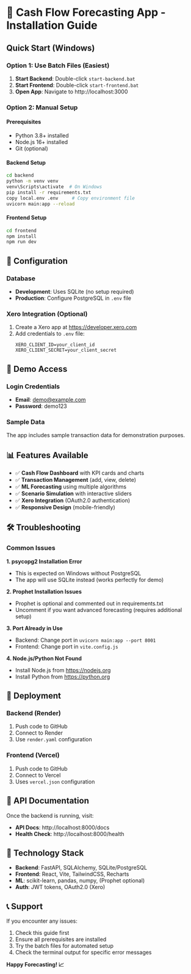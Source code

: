 # 🚀 Cash Flow Forecasting App - Installation Guide

## Quick Start (Windows)

### Option 1: Use Batch Files (Easiest)
1. **Start Backend**: Double-click `start-backend.bat`
2. **Start Frontend**: Double-click `start-frontend.bat`
3. **Open App**: Navigate to http://localhost:3000

### Option 2: Manual Setup

#### Prerequisites
- Python 3.8+ installed
- Node.js 16+ installed
- Git (optional)

#### Backend Setup
```bash
cd backend
python -m venv venv
venv\Scripts\activate  # On Windows
pip install -r requirements.txt
copy local.env .env     # Copy environment file
uvicorn main:app --reload
```

#### Frontend Setup
```bash
cd frontend
npm install
npm run dev
```

## 🔧 Configuration

### Database
- **Development**: Uses SQLite (no setup required)
- **Production**: Configure PostgreSQL in `.env` file

### Xero Integration (Optional)
1. Create a Xero app at https://developer.xero.com
2. Add credentials to `.env` file:
   ```
   XERO_CLIENT_ID=your_client_id
   XERO_CLIENT_SECRET=your_client_secret
   ```

## 🎯 Demo Access

### Login Credentials
- **Email**: demo@example.com
- **Password**: demo123

### Sample Data
The app includes sample transaction data for demonstration purposes.

## 📊 Features Available

- ✅ **Cash Flow Dashboard** with KPI cards and charts
- ✅ **Transaction Management** (add, view, delete)
- ✅ **ML Forecasting** using multiple algorithms
- ✅ **Scenario Simulation** with interactive sliders
- ✅ **Xero Integration** (OAuth2.0 authentication)
- ✅ **Responsive Design** (mobile-friendly)

## 🛠️ Troubleshooting

### Common Issues

**1. psycopg2 Installation Error**
- This is expected on Windows without PostgreSQL
- The app will use SQLite instead (works perfectly for demo)

**2. Prophet Installation Issues**
- Prophet is optional and commented out in requirements.txt
- Uncomment if you want advanced forecasting (requires additional setup)

**3. Port Already in Use**
- Backend: Change port in `uvicorn main:app --port 8001`
- Frontend: Change port in `vite.config.js`

**4. Node.js/Python Not Found**
- Install Node.js from https://nodejs.org
- Install Python from https://python.org

## 🚀 Deployment

### Backend (Render)
1. Push code to GitHub
2. Connect to Render
3. Use `render.yaml` configuration

### Frontend (Vercel)
1. Push code to GitHub  
2. Connect to Vercel
3. Uses `vercel.json` configuration

## 📝 API Documentation

Once the backend is running, visit:
- **API Docs**: http://localhost:8000/docs
- **Health Check**: http://localhost:8000/health

## 🎨 Technology Stack

- **Backend**: FastAPI, SQLAlchemy, SQLite/PostgreSQL
- **Frontend**: React, Vite, TailwindCSS, Recharts
- **ML**: scikit-learn, pandas, numpy, (Prophet optional)
- **Auth**: JWT tokens, OAuth2.0 (Xero)

## 📞 Support

If you encounter any issues:
1. Check this guide first
2. Ensure all prerequisites are installed
3. Try the batch files for automated setup
4. Check the terminal output for specific error messages

**Happy Forecasting! 📈**
